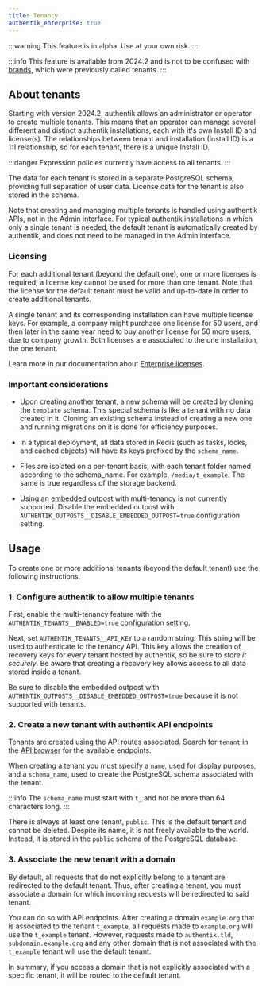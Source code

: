 ```yaml
---
title: Tenancy
authentik_enterprise: true
---
```


:::warning
This feature is in alpha. Use at your own risk.
:::

:::info
This feature is available from 2024.2 and is not to be confused with [brands](../sys-mgmt/brands.md), which were previously called tenants.
:::

## About tenants

Starting with version 2024.2, authentik allows an administrator or operator to create multiple tenants. This means that an operator can manage several different and distinct authentik installations, each with it's own Install ID and license(s). The relationships between tenant and installation (Install ID) is a 1:1 relationship, so for each tenant, there is a unique Install ID.

:::danger
Expression policies currently have access to all tenants.
:::

The data for each tenant is stored in a separate PostgreSQL schema, providing full separation of user data. License data for the tenant is also stored in the schema.

Note that creating and managing multiple tenants is handled using authentik APIs, not in the Admin interface. For typical authentik installations in which only a single tenant is needed, the default tenant is automatically created by authentik, and does not need to be managed in the Admin interface.

### Licensing

For each additional tenant (beyond the default one), one or more licenses is required; a license key cannot be used for more than one tenant. Note that the license for the default tenant must be valid and up-to-date in order to create additional tenants.

A single tenant and its corresponding installation can have multiple license keys. For example, a company might purchase one license for 50 users, and then later in the same year need to buy another license for 50 more users, due to company growth. Both licenses are associated to the one installation, the one tenant.

Learn more in our documentation about [Enterprise licenses](../enterprise/manage-enterprise.mdx#license-management).

### Important considerations

- Upon creating another tenant, a new schema will be created by cloning the `template` schema. This special schema is like a tenant with no data created in it. Cloning an existing schema instead of creating a new one and running migrations on it is done for efficiency purposes.

- In a typical deployment, all data stored in Redis (such as tasks, locks, and cached objects) will have its keys prefixed by the `schema_name`.

- Files are isolated on a per-tenant basis, with each tenant folder named according to the schema_name. For example, `/media/t_example`. The same is true regardless of the storage backend.

- Using an [embedded outpost](../add-secure-apps/outposts/embedded/embedded.mdx) with multi-tenancy is not currently supported. Disable the embedded outpost with `AUTHENTIK_OUTPOSTS__DISABLE_EMBEDDED_OUTPOST=true` configuration setting.

## Usage

To create one or more additional tenants (beyond the default tenant) use the following instructions.

### 1. Configure authentik to allow multiple tenants

First, enable the multi-tenancy feature with the `AUTHENTIK_TENANTS__ENABLED=true` [configuration setting](../install-config/configuration/configuration.mdx).

Next, set `AUTHENTIK_TENANTS__API_KEY` to a random string. This string will be used to authenticate to the tenancy API. This key allows the creation of recovery keys for every tenant hosted by authentik, so be sure to _store it securely_. Be aware that creating a recovery key allows access to all data stored inside a tenant.

Be sure to disable the embedded outpost with `AUTHENTIK_OUTPOSTS__DISABLE_EMBEDDED_OUTPOST=true` because it is not supported with tenants.

### 2. Create a new tenant with authentik API endpoints

Tenants are created using the API routes associated. Search for `tenant` in the [API browser](../developer-docs/api/reference/authentik) for the available endpoints.

When creating a tenant you must specify a `name`, used for display purposes, and a `schema_name`, used to create the PostgreSQL schema associated with the tenant.

:::info
The `schema_name` must start with `t_` and not be more than 64 characters long.
:::

There is always at least one tenant, `public`. This is the default tenant and cannot be deleted. Despite its name, it is not freely available to the world. Instead, it is stored in the `public` schema of the PostgreSQL database.

### 3. Associate the new tenant with a domain

By default, all requests that do not explicitly belong to a tenant are redirected to the default tenant. Thus, after creating a tenant, you must associate a domain for which incoming requests will be redirected to said tenant.

You can do so with API endpoints. After creating a domain `example.org` that is associated to the tenant `t_example`, all requests made to `example.org` will use the `t_example` tenant. However, requests made to `authentik.tld`, `subdomain.example.org` and any other domain that is not associated with the `t_example` tenant will use the default tenant.

In summary, if you access a domain that is not explicitly associated with a specific tenant, it will be routed to the default tenant.
